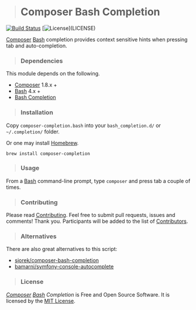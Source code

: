># Composer Bash Completion
[![Build Status](https://travis-ci.org/webdevel/composer-bash-completion.svg?branch=master)](https://travis-ci.org/webdevel/composer-bash-completion)
[![License](http://img.shields.io/badge/license-MIT-blue.svg?)](LICENSE)

[Composer] [Bash] completion provides context sensitive hints when pressing tab and auto-completion.

>### Dependencies
This module depends on the following.
- [Composer] 1.8.x +
- [Bash] 4.x +
- [Bash Completion]

>### Installation
Copy `composer-completion.bash` into your `bash_completion.d/` or `~/.completion/` folder.

Or one may install [Homebrew].
```
brew install composer-completion
```

>### Usage
From a [Bash] command-line prompt, type `composer` and press tab a couple of times.

>### Contributing
Please read [Contributing]. Feel free to submit pull requests, issues and comments! Thank you. Participants will be added to the list of [Contributors].

>### Alternatives
There are also great alternatives to this script:
- [sjorek/composer-bash-completion]
- [bamarni/symfony-console-autocomplete]


>### License
*[Composer] [Bash] Completion* is Free and Open Source Software. It is licensed by the [MIT License].

[Bash]: https://www.gnu.org/software/bash/
[Bash Completion]: https://github.com/scop/bash-completion
[Composer]: https://getcomposer.org/
[Contributors]: https://github.com/webdevel/composer-bash-completion/blob/master/CONTRIBUTORS.md
[Contributing]: https://github.com/webdevel/composer-bash-completion/blob/master/CONTRIBUTING.md
[Homebrew]: https://brew.sh/
[bamarni/symfony-console-autocomplete]: https://github.com/bamarni/symfony-console-autocomplete
[sjorek/composer-bash-completion]: https://github.com/sjorek/composer-bash-completion
[MIT License]: https://github.com/webdevel/composer-bash-completion/blob/master/LICENSE
